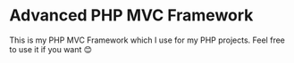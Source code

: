 # Advanced PHP MVC Framework

This is my PHP MVC Framework which I use for my PHP projects. Feel free to use it if you want :blush:
